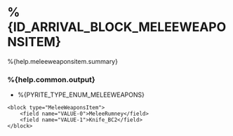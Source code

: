 # %{ID_ARRIVAL_BLOCK_MELEEWEAPONSITEM}

%{help.meleeweaponsitem.summary}

### %{help.common.output}

-   %{PYRITE_TYPE_ENUM_MELEEWEAPONS}

```
<block type="MeleeWeaponsItem">
    <field name="VALUE-0">MeleeRumney</field>
    <field name="VALUE-1">Knife_BC2</field>
</block>
```
